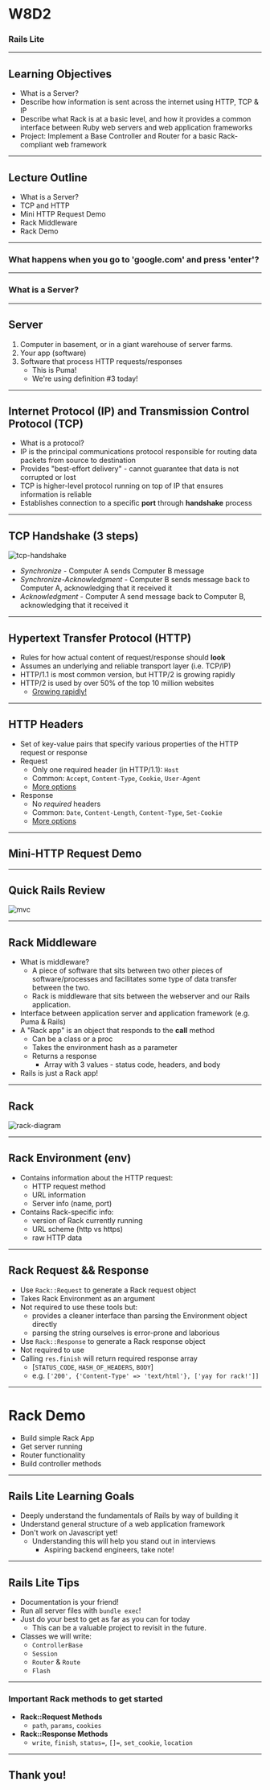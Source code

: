# W8D2
### Rails Lite

---

## Learning Objectives

+ What is a Server?
+ Describe how information is sent across the internet using HTTP, TCP & IP 
+ Describe what Rack is at a basic level, and how it provides a common interface
between Ruby web servers and web application frameworks
+ Project: Implement a Base Controller and Router for a basic Rack-compliant web framework

---

## Lecture Outline

+ What is a Server?
+ TCP and HTTP
+ Mini HTTP Request Demo
+ Rack Middleware
+ Rack Demo

---

### What happens when you go to 'google.com' and press 'enter'?

---

### What is a Server?

---

## Server
  1. Computer in basement, or in a giant warehouse of server farms.
  2. Your app (software)
  3. Software that process HTTP requests/responses
      - This is Puma!
      - We're using definition #3 today!

---

## Internet Protocol (IP) and Transmission Control Protocol (TCP)

* What is a protocol?
* IP is the principal communications protocol responsible for routing data packets from source to destination
* Provides "best-effort delivery" - cannot guarantee that data is not corrupted
or lost
* TCP is higher-level protocol running on top of IP that ensures information is reliable
* Establishes connection to a specific **port** through **handshake** process 

---

## TCP Handshake (3 steps)

![tcp-handshake](https://raw.githubusercontent.com/appacademy/worldwide-lecture-notes/rails-lite-merge-/rails/w8d2-rails-lite/assets/tcp.jpg?token=AG2UGP3VPT4GKKNR4LT2L33AA4O7G)

* _Synchronize_ - Computer A sends Computer B message
* _Synchronize-Acknowledgment_ - Computer B sends message back to Computer A, acknowledging that it received it
* _Acknowledgment_ - Computer A send message back to Computer B, acknowledging that it received it

---

## Hypertext Transfer Protocol (HTTP)

* Rules for how actual content of request/response should **look**
* Assumes an underlying and reliable transport layer (i.e. TCP/IP)
* HTTP/1.1 is most common version, but HTTP/2 is growing rapidly
* HTTP/2 is used by over 50% of the top 10 million websites
  * [Growing rapidly!]( https://w3techs.com/technologies/details/ce-http2/all/all)

---

## HTTP Headers
* Set of key-value pairs that specify various properties of the HTTP request or response
* Request
  * Only one required header (in HTTP/1.1): `Host`
  * Common: `Accept`, `Content-Type`, `Cookie`, `User-Agent`
  * [More options](https://en.wikipedia.org/wiki/List_of_HTTP_header_fields#Request_fields)
* Response
  * No *required* headers
  * Common: `Date`, `Content-Length`, `Content-Type`, `Set-Cookie`
  * [More options](https://en.wikipedia.org/wiki/List_of_HTTP_header_fields#Response_fields)

---

## Mini-HTTP Request Demo

---

## Quick Rails Review

![mvc](https://camo.githubusercontent.com/40c8c3f6b10edc88340bb3a5c5b1646ba4276144/687474703a2f2f6d656469612e74756d626c722e636f6d2f66313435666130316464386361646432383533373139346465303063646135392f74756d626c725f696e6c696e655f6d7074717a6d5736426a31717a347267702e706e67)

---

## Rack Middleware

* What is middleware? 
  * A piece of software that sits between two other pieces of software/processes and facilitates some type of data transfer between the two.
  * Rack is middleware that sits between the webserver and our Rails application.
* Interface between application server and application framework (e.g. Puma & Rails)
* A "Rack app" is an object that responds to the **call** method
    * Can be a class or a proc
    * Takes the environment hash as a parameter
    * Returns a response
      * Array with 3 values - status code, headers, and body
* Rails is just a Rack app!

---

## Rack

![rack-diagram](https://raw.githubusercontent.com/appacademy/worldwide-lecture-notes/rails-lite-merge-/rails/w8d2-rails-lite/assets/http-request-response-with-rails.png?token=AG2UGPY3APYPIIWY2TWKOF3AA4OZK)

---

## Rack Environment (env)

* Contains information about the HTTP request:
  * HTTP request method
  * URL information
  * Server info (name, port)
* Contains Rack-specific info:
  * version of Rack currently running
  * URL scheme (http vs https)
  * raw HTTP data

---

## Rack Request && Response

* Use `Rack::Request` to generate a Rack request object
* Takes Rack Environment as an argument
* Not required to use these tools but:
  * provides a cleaner interface than parsing the Environment object directly
  * parsing the string ourselves is error-prone and laborious
* Use `Rack::Response` to generate a Rack response object
* Not required to use
* Calling `res.finish` will return required response array
  * [`STATUS_CODE`, `HASH_OF_HEADERS`, `BODY`]
  * e.g. `['200', {'Content-Type' => 'text/html'}, ['yay for rack!']]`

---

# Rack Demo
* Build simple Rack App 
* Get server running
* Router functionality
* Build controller methods

---

## Rails Lite Learning Goals

* Deeply understand the fundamentals of Rails by way of building it
* Understand general structure of a web application framework
* Don't work on Javascript yet!
  * Understanding this will help you stand out in interviews
    * Aspiring backend engineers, take note!

---

## Rails Lite Tips

* Documentation is your friend!
* Run all server files with `bundle exec`!
* Just do your best to get as far as you can for today 
  * This can be a valuable project to revisit in the future.
* Classes we will write:
  * `ControllerBase`
  * `Session`
  * `Router` & `Route`
  * `Flash`

---

### Important Rack methods to get started

* **Rack::Request Methods**
  * `path`, `params`, `cookies`
* **Rack::Response Methods**
  * `write`, `finish`, `status=`, `[]=`, `set_cookie`, `location`

---

## Thank you!